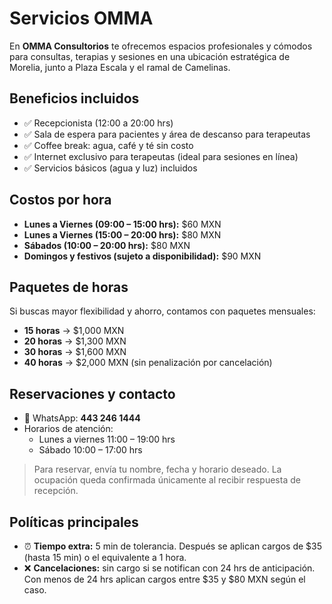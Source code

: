 # Servicios OMMA  

En **OMMA Consultorios** te ofrecemos espacios profesionales y cómodos para consultas, terapias y sesiones en una ubicación estratégica de Morelia, junto a Plaza Escala y el ramal de Camelinas.  

## Beneficios incluidos  
- ✅ Recepcionista (12:00 a 20:00 hrs)  
- ✅ Sala de espera para pacientes y área de descanso para terapeutas  
- ✅ Coffee break: agua, café y té sin costo  
- ✅ Internet exclusivo para terapeutas (ideal para sesiones en línea)  
- ✅ Servicios básicos (agua y luz) incluidos  

## Costos por hora  
- **Lunes a Viernes (09:00 – 15:00 hrs):** $60 MXN  
- **Lunes a Viernes (15:00 – 20:00 hrs):** $80 MXN  
- **Sábados (10:00 – 20:00 hrs):** $80 MXN  
- **Domingos y festivos (sujeto a disponibilidad):** $90 MXN  

## Paquetes de horas  
Si buscas mayor flexibilidad y ahorro, contamos con paquetes mensuales:  
- **15 horas** → $1,000 MXN  
- **20 horas** → $1,300 MXN  
- **30 horas** → $1,600 MXN  
- **40 horas** → $2,000 MXN (sin penalización por cancelación)  

## Reservaciones y contacto  
- 📲 WhatsApp: **443 246 1444**  
- Horarios de atención:  
  - Lunes a viernes 11:00 – 19:00 hrs  
  - Sábado 10:00 – 17:00 hrs  

> Para reservar, envía tu nombre, fecha y horario deseado. La ocupación queda confirmada únicamente al recibir respuesta de recepción.  

## Políticas principales  
- ⏰ **Tiempo extra:** 5 min de tolerancia. Después se aplican cargos de $35 (hasta 15 min) o el equivalente a 1 hora.  
- ❌ **Cancelaciones:** sin cargo si se notifican con 24 hrs de anticipación. Con menos de 24 hrs aplican cargos entre $35 y $80 MXN según el caso.  
